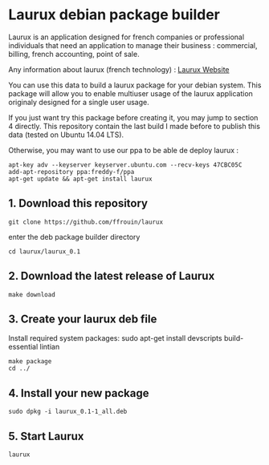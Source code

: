 # Laurux debian package builder

Laurux is an application designed for french companies or professional
individuals that need an application to manage their business : commercial,
billing, french accounting, point of sale.

Any information about laurux (french technology) : [Laurux Website](http://www.laurux.fr)

You can use this data to build a laurux package for your debian
system. This package will allow you to enable multiuser usage of
the laurux application originaly designed for a single user usage.

If you just want try this package before creating it, you may jump
to section 4 directly. This repository contain the last build I made
before to publish this data (tested on Ubuntu 14.04 LTS).

Otherwise, you may want to use our ppa to be able de deploy laurux :

	apt-key adv --keyserver keyserver.ubuntu.com --recv-keys 47CBC05C
	add-apt-repository ppa:freddy-f/ppa
	apt-get update && apt-get install laurux

## 1. Download this repository

	git clone https://github.com/ffrouin/laurux

enter the deb package builder directory

	cd laurux/laurux_0.1

## 2. Download the latest release of Laurux

	make download

## 3. Create your laurux deb file

Install required system packages:
	sudo apt-get install devscripts build-essential lintian

	make package
	cd ../

## 4. Install your new package

	sudo dpkg -i laurux_0.1-1_all.deb

## 5. Start Laurux

	laurux

